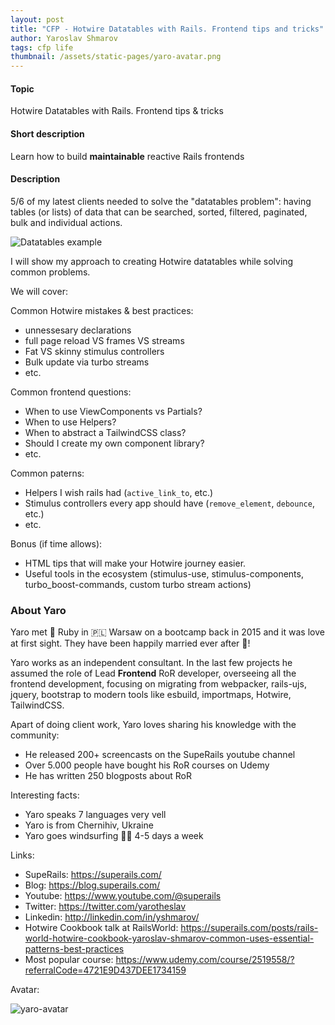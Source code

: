 ```yaml
---
layout: post
title: "CFP - Hotwire Datatables with Rails. Frontend tips and tricks"
author: Yaroslav Shmarov
tags: cfp life
thumbnail: /assets/static-pages/yaro-avatar.png
---
```


#### Topic

Hotwire Datatables with Rails. Frontend tips & tricks

#### Short description

Learn how to build **maintainable** reactive Rails frontends

#### Description

5/6 of my latest clients needed to solve the "datatables problem": having tables (or lists) of data that can be searched, sorted, filtered, paginated, bulk and individual actions.

![Datatables example](/assets/images/cfp-datatables.png)

I will show my approach to creating Hotwire datatables while solving common problems.

We will cover:

Common Hotwire mistakes & best practices:

- unnessesary declarations
- full page reload VS frames VS streams
- Fat VS skinny stimulus controllers
- Bulk update via turbo streams
- etc.

Common frontend questions:

- When to use ViewComponents vs Partials?
- When to use Helpers?
- When to abstract a TailwindCSS class?
- Should I create my own component library?
- etc.

Common paterns:

- Helpers I wish rails had (`active_link_to`, etc.)
- Stimulus controllers every app should have (`remove_element`, `debounce`, etc.)
- etc.

Bonus (if time allows):

- HTML tips that will make your Hotwire journey easier.
- Useful tools in the ecosystem (stimulus-use, stimulus-components, turbo_boost-commands, custom turbo stream actions)

### About Yaro

Yaro met 💎 Ruby in 🇵🇱 Warsaw on a bootcamp back in 2015 and it was love at first sight. They have been happily married ever after 💍!

Yaro works as an independent consultant. In the last few projects he assumed the role of Lead **Frontend** RoR developer, overseeing all the frontend development, focusing on migrating from webpacker, rails-ujs, jquery, bootstrap to modern tools like esbuild, importmaps, Hotwire, TailwindCSS.

Apart of doing client work, Yaro loves sharing his knowledge with the community:

- He released 200+ screencasts on the SupeRails youtube channel
- Over 5.000 people have bought his RoR courses on Udemy
- He has written 250 blogposts about RoR

Interesting facts:

- Yaro speaks 7 languages very vell
- Yaro is from Chernihiv, Ukraine
- Yaro goes windsurfing 🏄‍♂️ 4-5 days a week

Links:

- SupeRails: https://superails.com/
- Blog: https://blog.superails.com/
- Youtube: https://www.youtube.com/@superails
- Twitter: https://twitter.com/yarotheslav
- Linkedin: http://linkedin.com/in/yshmarov/
- Hotwire Cookbook talk at RailsWorld: https://superails.com/posts/rails-world-hotwire-cookbook-yaroslav-shmarov-common-uses-essential-patterns-best-practices
- Most popular course: https://www.udemy.com/course/2519558/?referralCode=4721E9D437DEE1734159

Avatar:

<img src="/assets/static-pages/yaro-avatar.png" alt="yaro-avatar" style="max-width:400px;"/>
